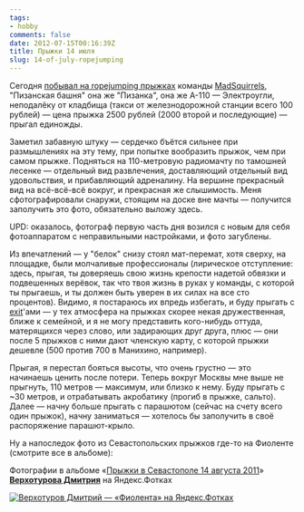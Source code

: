 ```yaml
---
tags:
- hobby
comments: false
date: 2012-07-15T00:16:39Z
title: Прыжки 14 июля
slug: 14-of-july-ropejumping
---
```


Сегодня [побывал на ropejumping прыжках](http://vk.com/event40769375) команды [MadSquirrels](http://mad-squirrels.com/), "Пизанская башня" она же "Пизанка", она же А-110 — Электроугли, неподалёку от кладбища (такси от железнодорожной станции всего 100 рублей) — цена прыжка 2500 рублей (2000 второй и последующие) — прыгал единожды.

Заметил забавную штуку — сердечко бъётся сильнее при размышлениях на эту тему, при попытке вообразить прыжок, чем при самом прыжке. Подняться на 110-метровую радиомачту по тамошней лесенке — отдельный вид развлечения, доставляющий отдельный вид удовольствия, и прибавляющий адреналину. На вершине прекрасный вид на всё-всё-всё вокруг, и прекрасная же слышимость.
Меня сфотографировали снаружи, стоящим на доске вне мачты — получится заполучить это фото, обязательно выложу здесь.

UPD: оказалось, фотограф первую часть дня возился с новым для себя фотоаппаратом с неправильными настройками, и фото загублены.

Из впечатлений — у "белок" снизу стоял мат-перемат, хотя сверху, на площадке, были молчаливые профессионалы (лирическое отступление: здесь, прыгая, ты доверяешь свою жизнь крепости надетой обвязки и подвешенных верёвок, так что твоя жизнь в руках у команды, с которой ты прыгаешь, и ты должен быть уверен в их силах на все сто процентов). Видимо, я постараюсь их впредь избегать, и буду прыгать с [exit](http://vk.com/club451415)'ами — у тех атмосфера на прыжках скорее некая дружественная, ближе к семейной, и я не могу представить кого-нибудь оттуда, матерящихся через слово, или задирающих друг друга, плюс — они после 5 прыжков с ними дают членскую карту, с которой прыжки дешевле (500 против 700 в Манихино, например).

Прыгая, я перестал бояться высоты, что очень грустно — это начинаешь ценить после потери. Теперь вокруг Москвы мне выше не прыгнуть, 110 метров — максимум, или близко к нему. Буду прыгать с ~30 метров, и отрабатывать акробатику (прогиб в прыжке, сальто). Далее — начну больше прыгать с парашютом (сейчас на счету всего один прыжок), начну заниматься — хотелось бы заполучить в своё распоряжение парашют-крыло.

Ну а напоследок фото из Севастопольских прыжков где-то на Фиоленте (смотрите все в альбоме):

Фотографии в альбоме «[Прыжки в Севастополе 14 августа 2011](http://fotki.yandex.ru/users/paskal-07/album/225464/)» [**Верхотурова Дмитрия**](http://fotki.yandex.ru/users/paskal-07/) на Яндекс.Фотках

[![Верхотуров Дмитрий  — «Фиолента» на Яндекс.Фотках](http://img-fotki.yandex.ru/get/6300/36529358.6/0_79e36_b5b32af2_XL.jpg)](http://fotki.yandex.ru/users/paskal-07/view/499254/)
